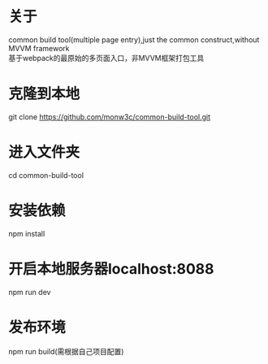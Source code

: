 # 关于
common build tool(multiple page entry),just the common construct,without MVVM framework  
基于webpack的最原始的多页面入口，非MVVM框架打包工具

# 克隆到本地
git clone https://github.com/monw3c/common-build-tool.git

# 进入文件夹
cd common-build-tool

# 安装依赖
npm install

# 开启本地服务器localhost:8088
npm run dev

# 发布环境
npm run build(需根据自己项目配置)
